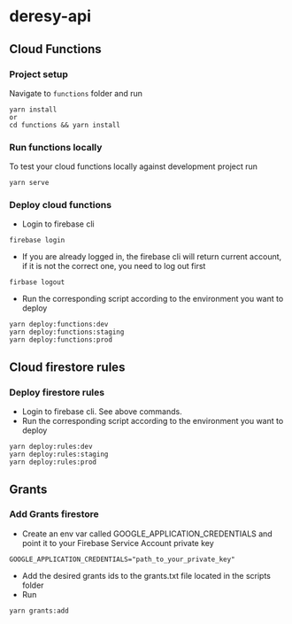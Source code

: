 # deresy-api

## Cloud Functions

### Project setup
Navigate to `functions` folder and run
```
yarn install
or
cd functions && yarn install
```

### Run functions locally
To test your cloud functions locally against development project run
```
yarn serve
```

### Deploy cloud functions
* Login to firebase cli
```
firebase login
``` 
* If you are already logged in, the firebase cli will return current account, if it is not the correct one, you need to log out first
```
firbase logout
```

* Run the corresponding script according to the environment you want to deploy
```
yarn deploy:functions:dev
yarn deploy:functions:staging
yarn deploy:functions:prod
```

## Cloud firestore rules
### Deploy firestore rules
* Login to firebase cli. See above commands.
* Run the corresponding script according to the environment you want to deploy
```
yarn deploy:rules:dev
yarn deploy:rules:staging
yarn deploy:rules:prod
```
## Grants
### Add Grants firestore
* Create an env var called GOOGLE_APPLICATION_CREDENTIALS and point it to your Firebase Service Account private key
```
GOOGLE_APPLICATION_CREDENTIALS="path_to_your_private_key"
```
* Add the desired grants ids to the grants.txt file located in the scripts folder
* Run 
```
yarn grants:add 
```